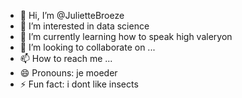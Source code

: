 - 👋 Hi, I’m @JulietteBroeze
- 👀 I’m interested in data science
- 🌱 I’m currently learning how to speak high valeryon
- 💞️ I’m looking to collaborate on ...
- 📫 How to reach me ...
- 😄 Pronouns: je moeder
- ⚡ Fun fact: i dont like insects

<!---
JulietteBroeze/JulietteBroeze is a ✨ special ✨ repository because its `README.md` (this file) appears on your GitHub profile.
You can click the Preview link to take a look at your changes.
--->
